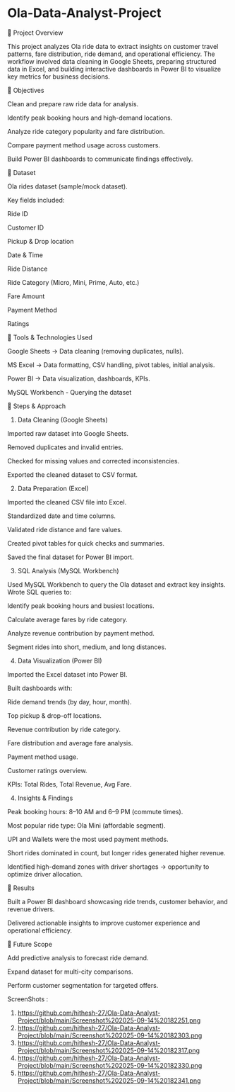 # Ola-Data-Analyst-Project

🔹 Project Overview

This project analyzes Ola ride data to extract insights on customer travel patterns, fare distribution, ride demand, and operational efficiency. The workflow involved data cleaning in Google Sheets, preparing structured data in Excel, and building interactive dashboards in Power BI to visualize key metrics for business decisions.

🔹 Objectives

Clean and prepare raw ride data for analysis.

Identify peak booking hours and high-demand locations.

Analyze ride category popularity and fare distribution.

Compare payment method usage across customers.

Build Power BI dashboards to communicate findings effectively.

🔹 Dataset

Ola rides dataset (sample/mock dataset).

Key fields included:

Ride ID

Customer ID

Pickup & Drop location

Date & Time

Ride Distance

Ride Category (Micro, Mini, Prime, Auto, etc.)

Fare Amount

Payment Method

Ratings

🔹 Tools & Technologies Used

Google Sheets → Data cleaning (removing duplicates, nulls).

MS Excel → Data formatting, CSV handling, pivot tables, initial analysis.

Power BI → Data visualization, dashboards, KPIs.

MySQL Workbench - Querying the dataset

🔹 Steps & Approach

1. Data Cleaning (Google Sheets)

Imported raw dataset into Google Sheets.

Removed duplicates and invalid entries.

Checked for missing values and corrected inconsistencies.

Exported the cleaned dataset to CSV format.


2. Data Preparation (Excel)

Imported the cleaned CSV file into Excel.

Standardized date and time columns.

Validated ride distance and fare values.

Created pivot tables for quick checks and summaries.

Saved the final dataset for Power BI import.

3. SQL Analysis (MySQL Workbench)

Used MySQL Workbench to query the Ola dataset and extract key insights. Wrote SQL queries to:

Identify peak booking hours and busiest locations.

Calculate average fares by ride category.

Analyze revenue contribution by payment method.

Segment rides into short, medium, and long distances.


4. Data Visualization (Power BI)

Imported the Excel dataset into Power BI.

Built dashboards with:

Ride demand trends (by day, hour, month).

Top pickup & drop-off locations.

Revenue contribution by ride category.

Fare distribution and average fare analysis.

Payment method usage.

Customer ratings overview.

KPIs: Total Rides, Total Revenue, Avg Fare.


4. Insights & Findings

Peak booking hours: 8–10 AM and 6–9 PM (commute times).

Most popular ride type: Ola Mini (affordable segment).

UPI and Wallets were the most used payment methods.

Short rides dominated in count, but longer rides generated higher revenue.

Identified high-demand zones with driver shortages → opportunity to optimize driver allocation.

🔹 Results

Built a Power BI dashboard showcasing ride trends, customer behavior, and revenue drivers.

Delivered actionable insights to improve customer experience and operational efficiency.

🔹 Future Scope

Add predictive analysis to forecast ride demand.

Expand dataset for multi-city comparisons.

Perform customer segmentation for targeted offers.

ScreenShots :
1. https://github.com/hithesh-27/Ola-Data-Analyst-Project/blob/main/Screenshot%202025-09-14%20182251.png
2. https://github.com/hithesh-27/Ola-Data-Analyst-Project/blob/main/Screenshot%202025-09-14%20182303.png
3. https://github.com/hithesh-27/Ola-Data-Analyst-Project/blob/main/Screenshot%202025-09-14%20182317.png
4. https://github.com/hithesh-27/Ola-Data-Analyst-Project/blob/main/Screenshot%202025-09-14%20182330.png
5. https://github.com/hithesh-27/Ola-Data-Analyst-Project/blob/main/Screenshot%202025-09-14%20182341.png
